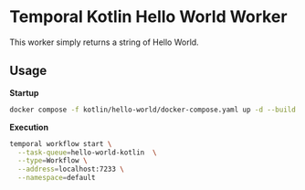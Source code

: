 # Temporal Kotlin Hello World Worker

This worker simply returns a string of Hello World.

## Usage

__Startup__

```bash
docker compose -f kotlin/hello-world/docker-compose.yaml up -d --build
```

__Execution__

```bash
temporal workflow start \
  --task-queue=hello-world-kotlin  \
  --type=Workflow \
  --address=localhost:7233 \
  --namespace=default
```